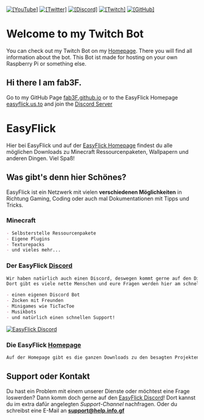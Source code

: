[![`[YouTube]`](https://img.shields.io/badge/-YouTube_fab3F-ff0000?logo=youtube&logoColor=white&labelColor=cf2b2b)](https://fab3F.github.io/link/youtube)
[![`[Twitter]`](https://img.shields.io/badge/-Twitter_@fab3F__official-1DA1F2?logo=twitter&logoColor=white&labelColor=18628f)](https://fab3F.github.io/link/twitter) 
[![`[Discord]`](https://img.shields.io/discord/824334386786074634.svg?label=&logo=discord&logoColor=ffffff&color=7389D8&labelColor=6A7EC2)](https://fab3F.github.io/link/discord)
[![`[Twitch]`](https://img.shields.io/badge/-Twitch_@fab3F-6441a5?logo=twitch&logoColor=white&labelColor=391380)](https://fab3F.github.io/link/twitch)
[![`[GitHub]`](https://img.shields.io/badge/GitHub_fab3F-171515?style=flat&logo=github&labelColor=000000)](https://fab3F.github.io/link/github)


# Welcome to my Twitch Bot

You can check out my Twitch Bot on my [Homepage](https://fab3F.github.io/projects/twitch_bot). There you will find all information about the bot. This Bot ist made for hosting on your own Raspberry Pi or something else.


## Hi there I am fab3F.

Go to my GitHub Page [fab3F.github.io](https://fab3F.github.io) or to the EasyFlick Homepage [easyflick.us.to](https://easyflick.us.to) and join the [Discord Server](https://fab3f.github.io/link/discord)


# EasyFlick

Hier bei EasyFlick und auf der [EasyFlick Homepage](https://easyflick.us.to) findest du alle möglichen Downloads zu Minecraft Ressourcenpaketen, Wallpapern und anderen Dingen. Viel Spaß!


## Was gibt's denn hier Schönes?

EasyFlick ist ein Netzwerk mit vielen **verschiedenen Möglichkeiten** in Richtung Gaming, Coding oder auch mal Dokumentationen mit Tipps und Tricks.


### Minecraft

```markdown
- Selbsterstelle Ressourcenpakete
- Eigene Plugins
- Texturepacks
- und vieles mehr...
```

### Der EasyFlick [Discord](https://fab3f.github.io/link/discord)

```markdown
Wir haben natürlich auch einen Discord, deswegen kommt gerne auf den Discord. 
Dort gibt es viele nette Menschen und eure Fragen werden hier am schnellsten beantwortet! Außerdem

- einen eigenen Discord Bot
- Zocken mit Freunden
- Minigames wie TicTacToe
- Musikbots
- und natürlich einen schnellen Support!
```

<a href="https://fab3F.github.io/link/discord">
         <img alt="EasyFlick Discord" src="https://discord.com/api/guilds/824334386786074634/widget.png?style=banner2">
</a>

### Die EasyFlick [Homepage](https://easyflick.us.to)

```markdown
Auf der Homepage gibt es die ganzen Downloads zu den besagten Projekten. 
```

## Support oder Kontakt

Du hast ein Problem mit einem unserer Dienste oder möchtest eine Frage loswerden? Dann komm doch gerne auf den [EasyFlick Discord](https://fab3f.github.io/link/discord)! Dort kannst du im extra dafür angelegten _Support-Channel_ nachfragen. Oder du schreibst eine E-Mail an **support@help.info.gf**
